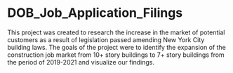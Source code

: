 # DOB_Job_Application_Filings
This project was created to research the increase in the market of potential customers as a result of legislation passed amending New York City building laws. The goals of the project were to identify the expansion of the construction job market from 10+ story buildings to 7+ story buildings from the period of 2019-2021 and visualize our findings.  
